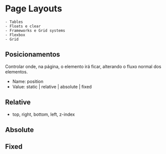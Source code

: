 # Page Layouts

    - Tables
    - Floats e clear
    - Frameworks e Grid systems
    - Flexbox
    - Grid

## Posicionamentos

Controlar onde, na página, o elemento irá ficar, alterando o fluxo normal dos elementos.

- Name: position
- Value: static | relative | absolute | fixed

## Relative

- top, right, bottom, left, z-index

## Absolute

## Fixed
